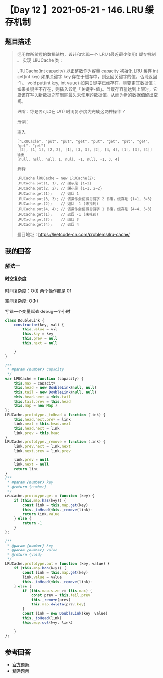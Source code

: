 # 【Day 12 】2021-05-21 - 146. LRU 缓存机制

## 题目描述

> 运用你所掌握的数据结构，设计和实现一个 LRU (最近最少使用) 缓存机制 。
> 实现 LRUCache 类：
>
> LRUCache(int capacity) 以正整数作为容量 capacity 初始化 LRU 缓存
> int get(int key) 如果关键字 key 存在于缓存中，则返回关键字的值，否则返回 -1 。
> void put(int key, int value) 如果关键字已经存在，则变更其数据值；如果关键字不存在，则插入该组「关键字-值」。当缓存容量达到上限时，它应该在写入新数据之前删除最久未使用的数据值，从而为新的数据值留出空间。
>
> 进阶：你是否可以在 O(1) 时间复杂度内完成这两种操作？
>
> 示例：
>
> 输入
>
> ```
> ["LRUCache", "put", "put", "get", "put", "get", "put", "get", "get", "get"]
> [[2], [1, 1], [2, 2], [1], [3, 3], [2], [4, 4], [1], [3], [4]]
> 输出
> [null, null, null, 1, null, -1, null, -1, 3, 4]
> ```
>
> 解释
>
> ```
> LRUCache lRUCache = new LRUCache(2);
> lRUCache.put(1, 1); // 缓存是 {1=1}
> lRUCache.put(2, 2); // 缓存是 {1=1, 2=2}
> lRUCache.get(1);    // 返回 1
> lRUCache.put(3, 3); // 该操作会使得关键字 2 作废，缓存是 {1=1, 3=3}
> lRUCache.get(2);    // 返回 -1 (未找到)
> lRUCache.put(4, 4); // 该操作会使得关键字 1 作废，缓存是 {4=4, 3=3}
> lRUCache.get(1);    // 返回 -1 (未找到)
> lRUCache.get(3);    // 返回 3
> lRUCache.get(4);    // 返回 4
> ```
>
> 题目地址：https://leetcode-cn.com/problems/lru-cache/

## 我的回答

### 解法一

#### 时空复杂度

时间复杂度：O(1) 两个操作都是 01

空间复杂度: O(N)

写错一个变量赋值 debug一个小时

```JavaScript
class DoubleLink {
    constructor(key, val) {
        this.value = val
        this.key = key
        this.prev = null
        this.next = null

    }
}

/**
 * @param {number} capacity
 */
var LRUCache = function (capacity) {
    this.max = capacity
    this.head = new DoubleLink(null, null)
    this.tail = new DoubleLink(null, null)
    this.head.next = this.tail
    this.tail.prev = this.head
    this.map = new Map()
};
LRUCache.prototype._toHead = function (link) {
    this.head.next.prev = link
    link.next = this.head.next
    this.head.next = link
    link.prev = this.head
}
LRUCache.prototype._remove = function (link) {
    link.prev.next = link.next
    link.next.prev = link.prev

    link.prev = null
    link.next = null
    return link
}
/** 
 * @param {number} key
 * @return {number}
 */
LRUCache.prototype.get = function (key) {
    if (this.map.has(key)) {
        const link = this.map.get(key)
        this._toHead(this._remove(link))
        return link.value
    } else {
        return -1
    }
};

/** 
 * @param {number} key 
 * @param {number} value
 * @return {void}
 */
LRUCache.prototype.put = function (key, value) {
    if (this.map.has(key)) {
        const link = this.map.get(key)
        link.value = value
        this._toHead(this._remove(link))
    } else {
        if (this.map.size >= this.max) {
            const prev = this.tail.prev
            this._remove(prev)
            this.map.delete(prev.key)
        }
        const link = new DoubleLink(key, value)
        this._toHead(link)
        this.map.set(key, link)

    }
};
```

## 参考回答

- [官方题解](https://github.com/leetcode-pp/91alg-2/blob/master/solution/basic/d12.146.LRU.md)
- [精选题解](https://github.com/leetcode-pp/91alg-2/blob/master/solution/basic/d12.146.LRU-selected-i.md)
